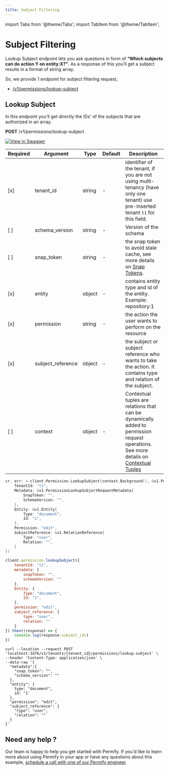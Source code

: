 ```yaml
---
title: Subject Filtering
---
```


import Tabs from '@theme/Tabs';
import TabItem from '@theme/TabItem';

# Subject Filtering

Lookup Subject endpoint lets you ask questions in form of **“Which subjects can do action Y on entity:X?”**. As a response of this you’ll get a subject results in a format of string array.

So, we provide 1 endpoint for subject filtering request,

- [/v1/permissions/lookup-subject](#lookup-subject)

## Lookup Subject

In this endpoint you'll get directly the IDs' of the subjects that are authorized in an array.

**POST** /v1/permissions/lookup-subject

[![View in Swagger](http://jessemillar.github.io/view-in-swagger-button/button.svg)](https://permify.github.io/permify-swagger/#/Permission/permissions.lookupSubject)

| Required | Argument            | Type     | Default | Description                                                                                                                                                                |
|----------|---------------------|----------|---------|----------------------------------------------------------------------------------------------------------------------------------------------------------------------------|
| [x]      | tenant_id           | string   | -       | identifier of the tenant, if you are not using multi-tenancy (have only one tenant) use pre-inserted tenant `t1` for this field.                                           |
| [ ]      | schema_version      | string   | -       | Version of the schema                                                                                                                                                      |
| [ ]      | snap_token          | string   | -       | the snap token to avoid stale cache, see more details on [Snap Tokens](../../reference/snap-tokens).                                                                       |
| [x]      | entity              | object   | -       | contains entity type and id of the entity. Example: repository:1                                                                                                           |
| [x]      | permission          | string   | -       | the action the user wants to perform on the resource                                                                                                                       |
| [x]      | subject_reference   | object   | -       | the subject or subject reference who wants to take the action. It contains type and relation of the subject.                                                               |
| [ ]      | context   | object   | -       | Contextual tuples are relations that can be dynamically added to permission request operations. See more details on [Contextual Tuples](../../reference/contextual-tuples) |

<Tabs>
<TabItem value="go" label="Go">

```go
cr, err: = client.Permission.LookupSubject(context.Background(), &v1.PermissionLookupSubjectRequest {
    TenantId: "t1",
    Metadata: &v1.PermissionLookupSubjectRequestMetadata{
        SnapToken: "",
        SchemaVersion: "",
    },
    Entity: &v1.Entity{
        Type: "document",
        Id: "1",
    },
    Permission: "edit",
    SubjectReference: &v1.RelationReference{
        Type: "user",
        Relation: "",
    }
})
```

</TabItem>
<TabItem value="node" label="Node">

```javascript
client.permission.lookupSubject({
    tenantId: "t1",
    metadata: {
        snapToken: "",
        schemaVersion: ""
    },
    Entity: {
        Type: "document",
        Id: "1",
    },
    permission: "edit",
    subject_reference: {
        type: "user",
        relation: ""
    }
}).then((response) => {
    console.log(response.subject_ids)
})
```

</TabItem>
<TabItem value="curl" label="cURL">

```curl
curl --location --request POST 'localhost:3476/v1/tenants/{tenant_id}/permissions/lookup-subject' \
--header 'Content-Type: application/json' \
--data-raw '{
  "metadata":{
    "snap_token": "",
    "schema_version": ""
  },
  "entity": {
    type: "document",
    id: "1'
  },
  "permission": "edit",
  "subject_reference": {
    "type": "user",
    "relation": ""
  }
}'
```

</TabItem>
</Tabs>


## Need any help ?

Our team is happy to help you get started with Permify. If you'd like to learn more about using Permify in your app or have any questions about this example, [schedule a call with one of our Permify engineer](https://meetings-eu1.hubspot.com/ege-aytin/call-with-an-expert).
